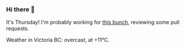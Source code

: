 ### Hi there :wave:

It's Thursday! I'm probably working for [this bunch](https://github.com/kohofinancial), reviewing some pull requests.

Weather in Victoria BC: overcast, at +11°C.
